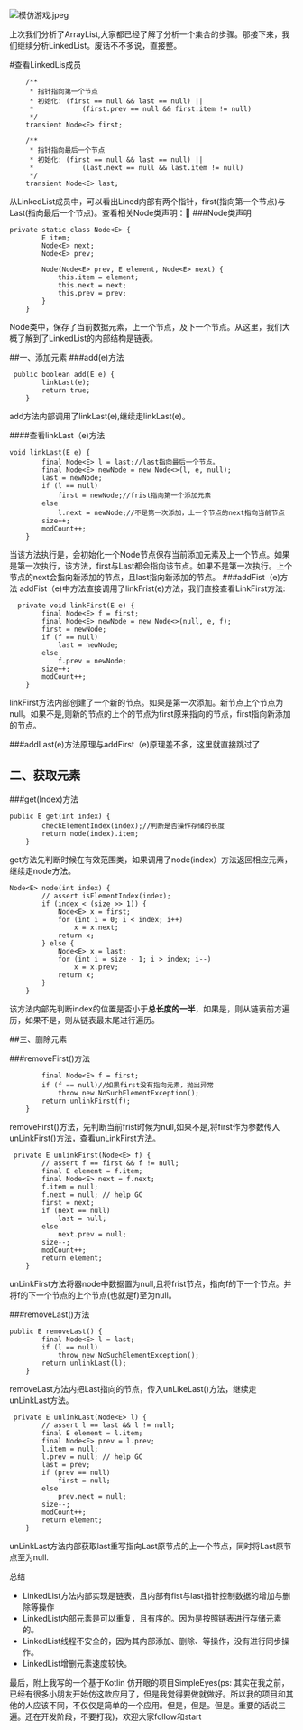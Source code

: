 ![模仿游戏.jpeg](http://upload-images.jianshu.io/upload_images/2824145-09c6c13397af88ee.jpeg?imageMogr2/auto-orient/strip%7CimageView2/2/w/1240)

上次我们分析了ArrayList,大家都已经了解了分析一个集合的步骤。那接下来，我们继续分析LinkedList。废话不不多说，直接整。

#查看LinkedLis成员

```
	/**
     * 指针指向第一个节点
     * 初始化: (first == null && last == null) ||
     *            (first.prev == null && first.item != null)
     */
    transient Node<E> first;

    /**
     * 指针指向最后一个节点
     * 初始化: (first == null && last == null) ||
     *            (last.next == null && last.item != null)
     */
    transient Node<E> last;
```
从LinkedList成员中，可以看出Lined内部有两个指针，first(指向第一个节点)与Last(指向最后一个节点)。查看相关Node类声明：
###Node类声明

```
private static class Node<E> {
        E item;
        Node<E> next;
        Node<E> prev;

        Node(Node<E> prev, E element, Node<E> next) {
            this.item = element;
            this.next = next;
            this.prev = prev;
        }
    }
```
Node类中，保存了当前数据元素，上一个节点，及下一个节点。从这里，我们大概了解到了LinkedList的内部结构是链表。

##一、添加元素
###add(e)方法

```
 public boolean add(E e) {
        linkLast(e);
        return true;
    }

```
add方法内部调用了linkLast(e),继续走linkLast(e)。

####查看linkLast（e)方法

```
void linkLast(E e) {
        final Node<E> l = last;//last指向最后一个节点。
        final Node<E> newNode = new Node<>(l, e, null);
        last = newNode;
        if (l == null)
            first = newNode;//frist指向第一个添加元素
        else
            l.next = newNode;//不是第一次添加，上一个节点的next指向当前节点
        size++;
        modCount++;
    }
```
当该方法执行是，会初始化一个Node节点保存当前添加元素及上一个节点。如果是第一次执行，该方法，first与Last都会指向该节点。如果不是第一次执行。上个节点的next会指向新添加的节点，且last指向新添加的节点。
###addFist（e)方法
addFist（e)中方法直接调用了linkFrist(e)方法，我们直接查看LinkFirst方法:

```
  private void linkFirst(E e) {
        final Node<E> f = first;
        final Node<E> newNode = new Node<>(null, e, f);
        first = newNode;
        if (f == null)
            last = newNode;
        else
            f.prev = newNode;
        size++;
        modCount++;
    }
```
linkFirst方法内部创建了一个新的节点。如果是第一次添加。新节点上个节点为null。如果不是,则新的节点的上个的节点为first原来指向的节点，first指向新添加的节点。

###addLast(e)方法原理与addFirst（e)原理差不多，这里就直接跳过了

## 二、获取元素

###get(Index)方法
```
public E get(int index) {
        checkElementIndex(index);//判断是否操作存储的长度
        return node(index).item;
    }
```
get方法先判断时候在有效范围类，如果调用了node(index）方法返回相应元素，继续走node方法。

```
Node<E> node(int index) {
        // assert isElementIndex(index);
        if (index < (size >> 1)) {
            Node<E> x = first;
            for (int i = 0; i < index; i++)
                x = x.next;
            return x;
        } else {
            Node<E> x = last;
            for (int i = size - 1; i > index; i--)
                x = x.prev;
            return x;
        }
    }

```
该方法内部先判断index的位置是否小于**总长度的一半**，如果是，则从链表前方遍历，如果不是，则从链表最末尾进行遍历。

##三、删除元素

###removeFirst()方法

``` public E removeFirst() {
        final Node<E> f = first;
        if (f == null)//如果first没有指向元素，抛出异常
            throw new NoSuchElementException();
        return unlinkFirst(f);
    }
```
removeFirst()方法，先判断当前frist时候为null,如果不是,将first作为参数传入unLinkFirst()方法，查看unLinkFirst方法。

```
 private E unlinkFirst(Node<E> f) {
        // assert f == first && f != null;
        final E element = f.item;
        final Node<E> next = f.next;
        f.item = null;
        f.next = null; // help GC
        first = next;
        if (next == null)
            last = null;
        else
            next.prev = null;
        size--;
        modCount++;
        return element;
    }
```
unLinkFirst方法将器node中数据置为null,且将frist节点，指向f的下一个节点。并将f的下一个节点的上个节点(也就是f)至为null。

###removeLast()方法

```
public E removeLast() {
        final Node<E> l = last;
        if (l == null)
            throw new NoSuchElementException();
        return unlinkLast(l);
    }
```
removeLast方法内把Last指向的节点，传入unLikeLast()方法，继续走unLinkLast方法。

```
 private E unlinkLast(Node<E> l) {
        // assert l == last && l != null;
        final E element = l.item;
        final Node<E> prev = l.prev;
        l.item = null;
        l.prev = null; // help GC
        last = prev;
        if (prev == null)
            first = null;
        else
            prev.next = null;
        size--;
        modCount++;
        return element;
    }
```
unLinkLast方法内部获取last重写指向Last原节点的上一个节点，同时将Last原节点至为null.

总结

* LinkedList方法内部实现是链表，且内部有fist与last指针控制数据的增加与删除等操作
* LinkedList内部元素是可以重复，且有序的。因为是按照链表进行存储元素的。
* LinkedList线程不安全的，因为其内部添加、删除、等操作，没有进行同步操作。
* LinkedList增删元素速度较快。

最后，附上我写的一个基于Kotlin 仿开眼的项目SimpleEyes(ps: 其实在我之前，已经有很多小朋友开始仿这款应用了，但是我觉得要做就做好。所以我的项目和其他的人应该不同，不仅仅是简单的一个应用。但是，但是。但是。重要的话说三遍。还在开发阶段，不要打我)，欢迎大家follow和start




